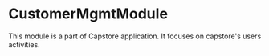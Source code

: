 # CustomerMgmtModule
This module is a part of Capstore application. It focuses on capstore's users activities.
